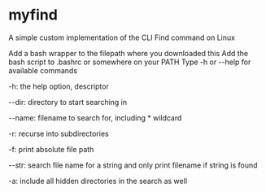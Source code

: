 # myfind
A simple custom implementation of the CLI Find command on Linux

Add a bash wrapper to the filepath where you downloaded this
Add the bash script to .bashrc or somewhere on your PATH
Type -h or --help for available commands

-h: the help option, descriptor

--dir: directory to start searching in

--name: filename to search for, including * wildcard

-r: recurse into subdirectories

-f: print absolute file path

--str: search file name for a string and only print filename if string is found

-a: include all hidden directories in the search as well
